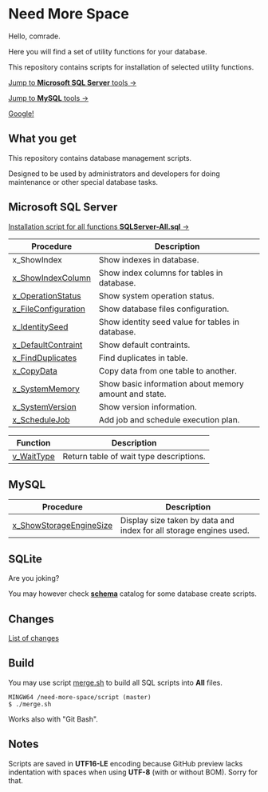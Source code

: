 ﻿<!--
<style>
table {
    width: 100%;
}
.table-20 table td:first-child  { width: 20%; min-width: 150px; }
</style>
-->
Need More Space
===============

Hello, comrade. 

Here you will find a set of utility functions for your database.

This repository contains scripts for installation of selected utility functions.

[Jump to **Microsoft SQL Server** tools →](docs/source/sqlserver.md)

[Jump to **MySQL** tools →](docs/source/mysql.md)

[Google!](https://www.google.com/search?q=need+more+space&tbm=isch)

What you get
------------

This repository contains database management scripts.

Designed to be used by administrators and developers for doing maintenance or other special database tasks.

## Microsoft SQL Server ##

[Installation script for all functions **SQLServer-All.sql** →](sql/SQLServer-All.sql)

<div class="table-20">

| Procedure | Description |
| --------- | ----------- |
| x_ShowIndex |  Show indexes in database. |
| [x_ShowIndexColumn](docs/source/sqlserver.md#show-index-column) | Show index columns for tables in database. |
| [x_OperationStatus](docs/source/sqlserver.md#operation-status) | Show system operation status. |
| [x_FileConfiguration](docs/source/sqlserver.md#file-configuration) | Show database files configuration. |
| [x_IdentitySeed](docs/source/sqlserver.md#identity-seed) | Show identity seed value for tables in database. |
| [x_DefaultContraint](docs/source/sqlserver.md#default-constraint) | Show default contraints. |
| [x_FindDuplicates](docs/source/sqlserver.md#find-duplicates) | Find duplicates in table. |
| [x_CopyData](docs/source/sqlserver.md#copy-data) | Copy data from one table to another. |
| [x_SystemMemory](docs/source/sqlserver.md#system-memory) | Show basic information about memory amount and state. |
| [x_SystemVersion](docs/source/sqlserver.md#system-version) | Show version information. |
| [x_ScheduleJob](docs/source/sqlserver.md#schedule-job) | Add job and schedule execution plan. |

</div>

<div class="table-20">

| Function | Description |
| -------- | ----------- |
| [v_WaitType](docs/source/sqlserver.md#wait-types) | Return table of wait type descriptions. |

</div>

## MySQL ##

<div class="table-20">

| Procedure | Description |
| --------- | ----------- |
| [x_ShowStorageEngineSize](docs/source/mysql.md#show-storage-engine-size) | Display size taken by data and index for all storage engines used. |

</div>

## SQLite ##

Are you joking?

You may however check [**schema**](schema/) catalog for some database create scripts.


Changes
-------

[List of changes](CHANGES.md)

Build
-----

You may use script [merge.sh](script/merge.sh) to build all SQL scripts into **All** files.

```
MINGW64 /need-more-space/script (master)
$ ./merge.sh
```

Works also with "Git Bash".

Notes
-----

Scripts are saved in **UTF16-LE** encoding because GitHub preview lacks indentation with spaces when using **UTF-8** (with or without BOM). 
Sorry for that.

